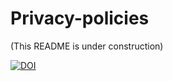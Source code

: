 # Privacy-policies

(This README is under construction)


[![DOI](https://zenodo.org/badge/360173873.svg)](https://zenodo.org/badge/latestdoi/360173873)
